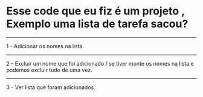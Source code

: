 <h1>Esse code que eu fiz é um projeto , Exemplo uma lista de tarefa sacou?</h1>
<hr></hr>
<p>
1 - Adicionar os nomes na lista.
<hr></hr>
2 - Excluir um nome que foi adicionado / se tiver monte os nomes na lista e podemos excluir tudo de uma vez.
<hr></hr>
3 - Ver lista que foram adicionados.</p>
